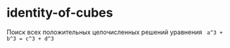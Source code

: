 # identity-of-cubes
Поиск всех положительных целочисленных решений уравнения ` a^3 + b^3 = c^3 + d^3`
